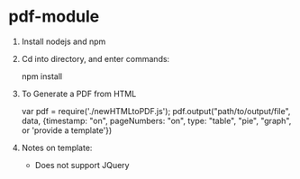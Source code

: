 # pdf-module

1. Install nodejs and npm

2. Cd into directory, and enter commands:

    npm install

3. To Generate a PDF from HTML
    
    var pdf = require('./newHTMLtoPDF.js');
    pdf.output("path/to/output/file", data, 
 			{timestamp: "on", pageNumbers: "on", type: "table", "pie", "graph", or 'provide a template'})
  
4. Notes on template:
    - Does not support JQuery
